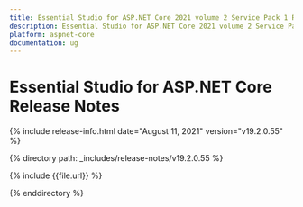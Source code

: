 ```yaml
---
title: Essential Studio for ASP.NET Core 2021 volume 2 Service Pack 1 Release Notes  
description: Essential Studio for ASP.NET Core 2021 volume 2 Service Pack 1 Release Notes  
platform: aspnet-core
documentation: ug
---
```


# Essential Studio for ASP.NET Core  Release Notes  

{% include release-info.html date="August 11, 2021"  version="v19.2.0.55" %} 


{% directory path: _includes/release-notes/v19.2.0.55 %}

{% include {{file.url}} %}

{% enddirectory %}